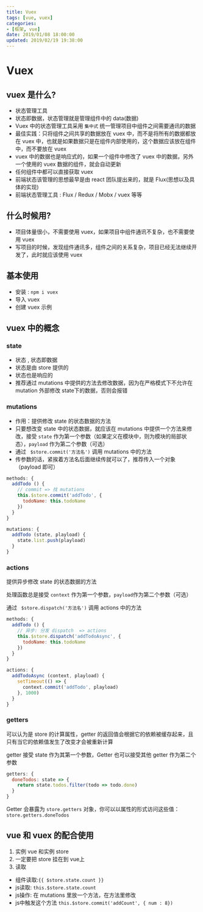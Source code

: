 ```yaml
---
title: Vuex
tags: [vue, vuex]
categories:
- [框架, vue]
date: 2019/01/08 18:00:00
updated: 2019/02/19 19:38:00
---
```



# Vuex

## vuex 是什么?

- 状态管理工具
- 状态即数据，状态管理就是管理组件中的 data(数据)
- Vuex 中的状态管理工具采用 `集中式` 统一管理项目中组件之间需要通讯的数据
- 最佳实践：只将组件之间共享的数据放在 vuex 中，而不是将所有的数据都放在 vuex 中，也就是如果数据只是在组件内部使用的，这个数据应该放在组件中，而不要放在 vuex
- vuex 中的数据也是响应式的，如果一个组件中修改了 vuex 中的数据，另外一个使用的 vuex 数据的组件，就会自动更新
- 任何组件中都可以直接获取 vuex
- 前端状态该管理的思想最早是由 react 团队提出来的，就是 Flux(思想以及具体的实现)
- 前端状态管理工具 : Flux / Redux / Mobx / vuex 等等

## 什么时候用?

- 项目体量很小，不需要使用 vuex，如果项目中组件通讯不复杂，也不需要使用 vuex
- 写项目的时候，发现组件通讯多，组件之间的关系复杂，项目已经无法继续开发了，此时就应该使用 vuex

## 基本使用

- 安装 : `npm i vuex`
- 导入 vuex
- 创建 vuex 示例


## vuex 中的概念

### state
 - 状态 , 状态即数据
 - 状态是由 store 提供的
 - 状态也是响应的
 - 推荐通过 mutations 中提供的方法去修改数据，因为在严格模式下不允许在 mutation 外部修改 state下的数据，否则会报错

 ### mutations
 - 作用：提供修改 state 的状态数据的方法
 - 只要想改变 state 中的状态数据，就应该在 mutations 中提供一个方法来修改，接受 `state` 作为第一个参数（如果定义在模块中，则为模块的局部状态），`payload` 作为第二个参数（可选）
 - 通过 ` $store.commit('方法名')` 调用 mutations 中的方法
 - 传参数的话，紧挨着方法名后面继续传就可以了，推荐传入一个对象（payload 即可）

```javascript
methods: {
  addTodo () {
    // commit => 找 mutations
    this.$store.commit('addTodo', {
      todoName: this.todoName
    })
  }
}
```

```javascript
mutations: {
  addTodo (state, playload) {
    state.list.push(playload)
  }
}
```


### actions

提供异步修改 state 的状态数据的方法

处理函数总是接受 `context` 作为第一个参数，`payload`作为第二个参数（可选）

通过 ` $store.dispatch('方法名')` 调用 actions 中的方法

```javascript
methods: {
  addTodo () {
    // 异步: 分发 dispatch  => actions
    this.$store.dispatch('addTodoAsync', {
      todoName: this.todoName
    })
  }
}
```

```javascript
actions: {
  addTodoAsync (context, playload) {
    setTimeout(() => {
      context.commit('addTodo', playload)
    }, 1000)
  }
}
```


### getters

可以认为是 store 的计算属性，getter 的返回值会根据它的依赖被缓存起来，且只有当它的依赖值发生了改变才会被重新计算

getter 接受 state 作为其第一个参数，Getter 也可以接受其他 getter 作为第二个参数

```javascript
getters: {
  doneTodos: state => {
    return state.todos.filter(todo => todo.done)
  }
}
```

Getter 会暴露为 `store.getters` 对象，你可以以属性的形式访问这些值：`store.getters.doneTodos`


## vue 和 vuex 的配合使用

1. 实例 vue 和实例 store
2. 一定要把 store 挂在到 vue上
3. 读取
  * 组件读取:`{{ $store.state.count }}`
  * js读取: `this.$store.state.count`
  * js操作: 在 mutations 里放一个方法，在方法里修改
  * js中触发这个方法 `this.​$store.commit('addCount', { num : 8})`